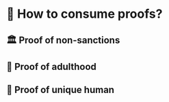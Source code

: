 # 💼 How to consume proofs?



## 🏛️ Proof of non-sanctions

## 👴 Proof of adulthood

## 🧠 Proof of unique human
